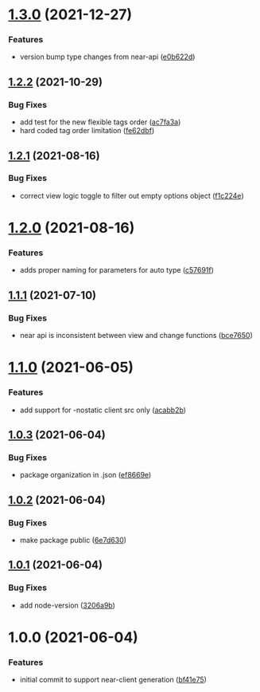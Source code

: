 # [1.3.0](https://github.com/shipsgold/open-rpc-near-client-generator/compare/1.2.2...1.3.0) (2021-12-27)


### Features

* version bump type changes from near-api ([e0b622d](https://github.com/shipsgold/open-rpc-near-client-generator/commit/e0b622d3811c64f5610942ce49eb16f44ad8b155))

## [1.2.2](https://github.com/shipsgold/open-rpc-near-client-generator/compare/1.2.1...1.2.2) (2021-10-29)


### Bug Fixes

* add test for the new flexible tags order ([ac7fa3a](https://github.com/shipsgold/open-rpc-near-client-generator/commit/ac7fa3a689b4ab1ed80f68013c92b8d730639b25))
* hard coded tag order limitation ([fe62dbf](https://github.com/shipsgold/open-rpc-near-client-generator/commit/fe62dbf2a8ffbaebbfd9e926367e38b74e194b8a))

## [1.2.1](https://github.com/shipsgold/open-rpc-near-client-generator/compare/1.2.0...1.2.1) (2021-08-16)


### Bug Fixes

* correct view logic toggle to filter out empty options object ([f1c224e](https://github.com/shipsgold/open-rpc-near-client-generator/commit/f1c224ebc0351c146743d456cb3a5d39035e91c0))

# [1.2.0](https://github.com/shipsgold/open-rpc-near-client-generator/compare/1.1.1...1.2.0) (2021-08-16)


### Features

* adds proper naming for parameters for auto type ([c57691f](https://github.com/shipsgold/open-rpc-near-client-generator/commit/c57691f8b78b8a4accbfd418a8db2c56955de3a8))

## [1.1.1](https://github.com/shipsgold/open-rpc-near-client-generator/compare/1.1.0...1.1.1) (2021-07-10)


### Bug Fixes

* near api is inconsistent between view and change functions ([bce7650](https://github.com/shipsgold/open-rpc-near-client-generator/commit/bce765060dd0243b1a9568ecffd0dc243c5bece1))

# [1.1.0](https://github.com/shipsgold/open-rpc-near-client-generator/compare/1.0.3...1.1.0) (2021-06-05)


### Features

* add support for -nostatic client src only ([acabb2b](https://github.com/shipsgold/open-rpc-near-client-generator/commit/acabb2be13e8453aa6dc830023630f29e47292cd))

## [1.0.3](https://github.com/shipsgold/open-rpc-near-client-generator/compare/1.0.2...1.0.3) (2021-06-04)


### Bug Fixes

* package organization in .json ([ef8669e](https://github.com/shipsgold/open-rpc-near-client-generator/commit/ef8669ec91b8898c99a478dc4e6e6fe6af572f2f))

## [1.0.2](https://github.com/shipsgold/open-rpc-near-client-generator/compare/1.0.1...1.0.2) (2021-06-04)


### Bug Fixes

* make package public ([6e7d630](https://github.com/shipsgold/open-rpc-near-client-generator/commit/6e7d630a821f398756c13b01c6457a649176d094))

## [1.0.1](https://github.com/shipsgold/open-rpc-near-client-generator/compare/1.0.0...1.0.1) (2021-06-04)


### Bug Fixes

* add node-version ([3206a9b](https://github.com/shipsgold/open-rpc-near-client-generator/commit/3206a9b9834c21f9e7cfea195be65cc3d9e0245b))

# 1.0.0 (2021-06-04)


### Features

* initial commit to support near-client generation ([bf41e75](https://github.com/shipsgold/open-rpc-near-client-generator/commit/bf41e7525f0de578dbc760db3104c93f634460df))
